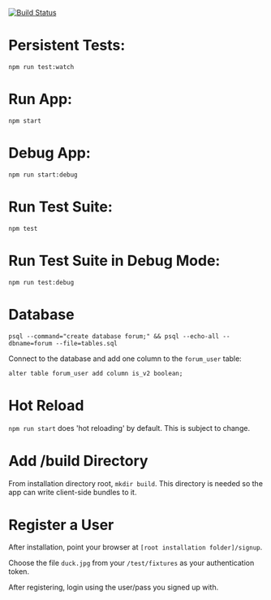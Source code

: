 [![Build Status](https://travis-ci.org/twinlabs/forum.svg?branch=master)](https://travis-ci.org/twinlabs/forum)

Persistent Tests:
=================
`npm run test:watch`

Run App:
========
`npm start`

Debug App:
==========
`npm run start:debug`

Run Test Suite:
===============
`npm test`

Run Test Suite in Debug Mode:
=============================
`npm run test:debug`

Database
========
```
psql --command="create database forum;" && psql --echo-all --dbname=forum --file=tables.sql
```

Connect to the database and add one column to the `forum_user` table:
```
alter table forum_user add column is_v2 boolean;
```

Hot Reload
==========
`npm run start` does 'hot reloading' by default. This is subject to change.

Add /build Directory
====================
From installation directory root, `mkdir build`. This directory is needed so the app can write client-side bundles to it.

Register a User
===============
After installation, point your browser at `[root installation folder]/signup`.

Choose the file `duck.jpg` from your `/test/fixtures` as your authentication token.

After registering, login using the user/pass you signed up with.
